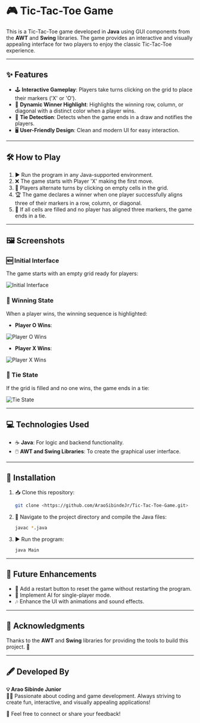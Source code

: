 # 🎮 Tic-Tac-Toe Game

This is a Tic-Tac-Toe game developed in **Java** using GUI components from the **AWT** and **Swing** libraries. The game provides an interactive and visually appealing interface for two players to enjoy the classic Tic-Tac-Toe experience.

---

## ✨ Features

- 🕹️ **Interactive Gameplay**: Players take turns clicking on the grid to place their markers ('X' or 'O').
- 🎯 **Dynamic Winner Highlight**: Highlights the winning row, column, or diagonal with a distinct color when a player wins.
- 🤝 **Tie Detection**: Detects when the game ends in a draw and notifies the players.
- 🖥️ **User-Friendly Design**: Clean and modern UI for easy interaction.

---

## 🛠️ How to Play

1. ▶️ Run the program in any Java-supported environment.
2. ❌ The game starts with Player 'X' making the first move.
3. 🔄 Players alternate turns by clicking on empty cells in the grid.
4. 🏆 The game declares a winner when one player successfully aligns three of their markers in a row, column, or diagonal.
5. 🚫 If all cells are filled and no player has aligned three markers, the game ends in a tie.

---

## 🖼️ Screenshots

### 🆕 Initial Interface

The game starts with an empty grid ready for players:

![Initial Interface](TicTacToe/read.me/imgs/Interface.png)

### 🥳 Winning State

When a player wins, the winning sequence is highlighted:

- **Player O Wins**:

![Player O Wins](TicTacToe/read.me/imgs/OWin.png)

- **Player X Wins**:

![Player X Wins](TicTacToe/read.me/imgs/XWin.png)

### 🤝 Tie State

If the grid is filled and no one wins, the game ends in a tie:

![Tie State](TicTacToe/read.me/imgs/Tie.png)

---

## 💻 Technologies Used

- ☕ **Java**: For logic and backend functionality.
- 🖱️ **AWT and Swing Libraries**: To create the graphical user interface.

---

## 🚀 Installation

1. 📥 Clone this repository:
   ```bash
   git clone <https://github.com/AraoSibindeJr/Tic-Tac-Toe-Game.git>
   ```
2. 📂 Navigate to the project directory and compile the Java files:
   ```bash
   javac *.java
   ```
3. ▶️ Run the program:
   ```bash
   java Main
   ```

---

## 🔮 Future Enhancements

- 🔄 Add a restart button to reset the game without restarting the program.
- 🤖 Implement AI for single-player mode.
- 🎶 Enhance the UI with animations and sound effects.

---

## 🙏 Acknowledgments

Thanks to the **AWT** and **Swing** libraries for providing the tools to build this project. 🚀

---

## 🖋️ Developed By

**💡 Arao Sibinde Junior**  
🧑‍💻 Passionate about coding and game development. Always striving to create fun, interactive, and visually appealing applications! 

🌟 Feel free to connect or share your feedback!


